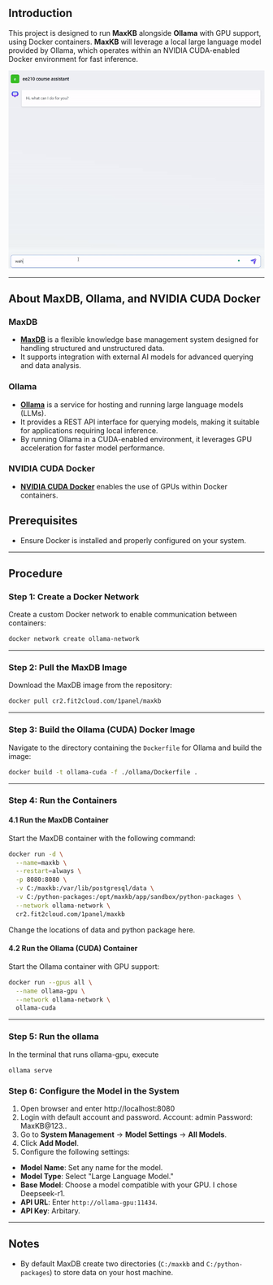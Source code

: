 ## Introduction

This project is designed to run **MaxKB** alongside **Ollama** with GPU support, using Docker containers. **MaxKB** will leverage a local large language model provided by Ollama, which operates within an NVIDIA CUDA-enabled Docker environment for fast inference.

![Cool Demo](assets/demo_hit_and_fail.gif)

---

## About MaxDB, Ollama, and NVIDIA CUDA Docker

### MaxDB

* [**MaxDB**](https://github.com/1Panel-dev/MaxKB) is a flexible knowledge base management system designed for handling structured and unstructured data.
* It supports integration with external AI models for advanced querying and data analysis.

### Ollama

* [**Ollama**](https://ollama.com/) is a service for hosting and running large language models (LLMs).
* It provides a REST API interface for querying models, making it suitable for applications requiring local inference.
* By running Ollama in a CUDA-enabled environment, it leverages GPU acceleration for faster model performance.

### NVIDIA CUDA Docker

* [**NVIDIA CUDA Docker**](https://hub.docker.com/r/nvidia/cuda) enables the use of GPUs within Docker containers.


## Prerequisites

- Ensure Docker is installed and properly configured on your system.

---

## Procedure

### Step 1: Create a Docker Network

Create a custom Docker network to enable communication between containers:

```bash
docker network create ollama-network
```

---

### Step 2: Pull the MaxDB Image

Download the MaxDB image from the repository:

```bash
docker pull cr2.fit2cloud.com/1panel/maxkb
```

---

### Step 3: Build the Ollama (CUDA) Docker Image

Navigate to the directory containing the `Dockerfile` for Ollama and build the image:

```bash
docker build -t ollama-cuda -f ./ollama/Dockerfile .
```

---

### Step 4: Run the Containers

#### 4.1 Run the MaxDB Container

Start the MaxDB container with the following command:

```bash
docker run -d \
  --name=maxkb \
  --restart=always \
  -p 8080:8080 \
  -v C:/maxkb:/var/lib/postgresql/data \
  -v C:/python-packages:/opt/maxkb/app/sandbox/python-packages \
  --network ollama-network \
  cr2.fit2cloud.com/1panel/maxkb
```

Change the locations of data and python package here.

#### 4.2 Run the Ollama (CUDA) Container

Start the Ollama container with GPU support:

```bash
docker run --gpus all \
  --name ollama-gpu \
  --network ollama-network \
  ollama-cuda
```

---

### Step 5: Run the ollama

In the terminal that runs ollama-gpu, execute

```
ollama serve
```

### Step 6: Configure the Model in the System

1. Open browser and enter http://localhost:8080
2. Login with default account and password. Account: admin Password:   MaxKB@123..
3. Go to **System Management** → **Model Settings** → **All Models**.
4. Click **Add Model**.
5. Configure the following settings:

- **Model Name**: Set any name for the model.
- **Model Type**: Select "Large Language Model."
- **Base Model**: Choose a model compatible with your GPU. I chose Deepseek-r1.
- **API URL**: Enter `http://ollama-gpu:11434`.
- **API Key**: Arbitary.

---

## Notes

- By default MaxDB create two directories (`C:/maxkb` and `C:/python-packages`) to store data on your host machine.
